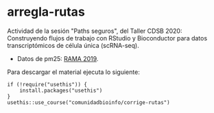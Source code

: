 # arregla-rutas

Actividad de la sesión "Paths seguros", del Taller CDSB 2020: Construyendo flujos de trabajo con RStudio y Bioconductor para datos transcriptómicos de célula única (scRNA-seq).

* Datos de pm25: [RAMA 2019](http://www.aire.cdmx.gob.mx/default.php?opc=%27aKBh%27).

Para descargar el material ejecuta lo siguiente:

```
if (!require("usethis")) {
    install.packages("usethis")
}
usethis::use_course("comunidadbioinfo/corrige-rutas")
```


